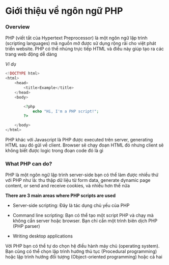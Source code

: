 # Giới thiệu về ngôn ngữ PHP

### Overview
PHP (viết tắt của Hypertext Preprocessor) là một ngôn ngữ lập trình (scripting languages) mã nguồn mở được sử dụng rộng rãi cho việt phát triển website. PHP có thể nhúng trực tiếp HTML và điều này giúp tạo ra các trang web động dễ dàng

*Ví dụ*

```php
<!DOCTYPE html>
<html>
    <head>
        <title>Example</title>
    </head>
    <body>

        <?php
            echo "Hi, I'm a PHP script!";
        ?>

    </body>
</html>
```
PHP khác với Javascript là PHP được executed trên server, generating HTML sau đó gửi về client. Browser sẽ chạy đoạn HTML đó nhưng client sẽ không biết được logic trong đoạn code đó là gì
### What PHP can do?
PHP là một ngôn ngữ lập trình server-side bạn có thể làm được nhiều thứ với PHP như là: thu thập dữ liệu từ form data, generate dynamic page content, or send and receive cookies, và nhiều hơn thế nữa

**There are 3 main areas where PHP scripts are used**

- Server-side scripting: Đây là tác dụng chủ yếu của PHP 

- Command line scripting: Bạn có thể tạo một script PHP và chạy mà không cần server hoặc browser. Bạn chỉ cần một trình biên dịch PHP (PHP parser)

- Writing desktop applications

Với PHP bạn có thể tự do chọn hệ điều hành máy chủ (operating system). Bạn cũng có thể chọn lập trình hướng thủ tục (Procedural programming) hoặc lập trình hướng đối tượng (Object-oriented programming) hoặc cả hai


